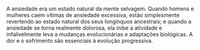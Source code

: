 ﻿A ansiedade era um estado natural da mente selvagem. Quando homens e mulheres caem vítimas de ansiedade excessiva, estão simplesmente revertendo ao estado natural dos seus longínquos ancestrais; e quando a ansiedade se torna realmente dolorosa, ela inibe a atividade e infalivelmente leva a mudanças evolucionárias e adaptações biológicas. A dor e o sofrimento são essenciais à evolução progressiva.